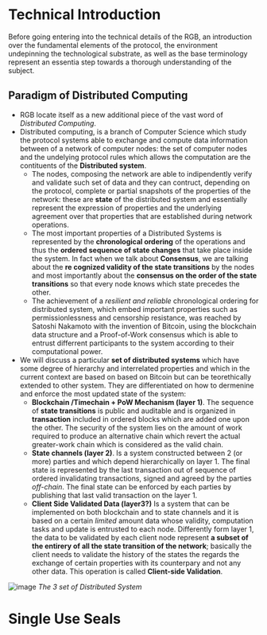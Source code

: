 # Technical Introduction

Before going entering into the technical details of the RGB, an introduction over the fundamental elements of the protocol, the environment undepinning the technological substrate, as well as the base terminology represent an essentia step towards a thorough understanding of the subject.

## Paradigm of Distributed Computing

* RGB locate itself as a new additional piece of the vast word of *Distributed Computing*.
* Distributed computing, is a branch of Computer Science which study the protocol systems able to exchange and compute data information between of a network of computer nodes: the set of computer nodes and the undelying protocol rules which allows the computation are the contituents of the **Distributed system**.  
  * The nodes, composing the network are able to indipendently verify and validate such set of data and they can contruct, depending on the protocol, complete or partial snapshots of the properties of the network: these are **state** of the distributed system and essentially represent the expression of properties and the underlying agreement over that properties that are established during network operations.
  * The most important properties of a Distributed Systems is represented by the **chronological ordering** of the operations and thus the **ordered sequence of state changes** that take place inside the system. In fact when we talk about **Consensus**, we are talking about the **re cognized validity of the state transitions** by the nodes and most importantly about the **consensus on the order of the state transitions** so that every node knows which state precedes the other.
  * The achievement of a *resilient and reliable* chronological ordering for distributed system, which embed important properties such as permissionlessness and censorship resistance, was reached by Satoshi Nakamoto with the invention of Bitcoin, using the blockchain data structure and a Proof-of-Work consensus which is able to entrust differrent participants to the system according to their computational power.     
* We will discuss a particular **set of distributed systems** which have some degree of hierarchy and interrelated properties and which in the current context are based on based on Bitcoin but can be teorethically extended to other system. They are differentiated on how to dermenine and enforce the most updated state of the system:
  * **Blockchain /Timechain + PoW Mechanism (layer 1)**. The sequence of **state transitions** is public and auditable and is organized in **transaction** included in ordered blocks which are added one upon the other. The security of the system lies on the amount of work required to produce an alternative chain which revert the actual greater-work chain which is considered as the valid chain.
  * **State channels (layer 2)**. Is a system constructed between 2 (or more) parties and which depend hierarchically on layer 1. The final state is represented by the last transaction out of sequence of ordered invalidating transactions, signed and agreed by the parties *off-chain*. The final state can be enforced by each parties by publishing that last valid transaction on the layer 1.
  * **Client Side Validated Data (layer3?)** Is a system that can be implemented on both blockchain and to state channels and it is based on a certain *limited* amount data whose validity, computation tasks and update is entrusted to each node. Differently form layer 1, the data to be validated by each client node represent **a subset of the entirery of all the state transition of the network**; basically the client needs to validate the history of the states the regards the exchange of certain properties with its counterpary and not any other data. This operation is called **Client-side Validation**.
 
![image](https://github.com/parsevalbtc/RGB-Documentation/assets/74722637/ac60cc0d-0d3f-4dbd-a7c5-2cef5ac1b765)
  *The 3 set of Distributed System*

# Single Use Seals



